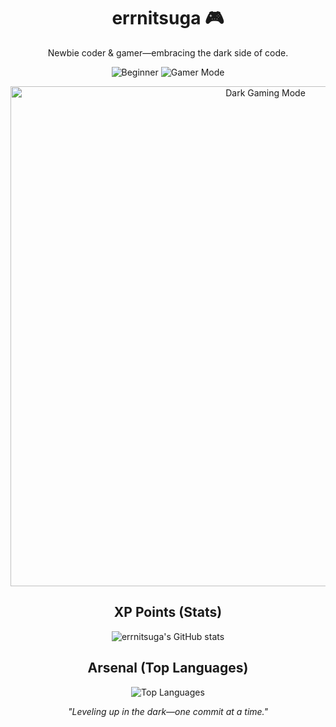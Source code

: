 <h1 align="center">
  errnitsuga 🎮
</h1>

<p align="center">
  Newbie coder & gamer—embracing the dark side of code.
</p>

<p align="center">
  <img src="https://img.shields.io/badge/Status-Beginner-555555?style=for-the-badge" alt="Beginner">
  <img src="https://img.shields.io/badge/Gamer-Mode-000000?style=for-the-badge&logo=steam" alt="Gamer Mode">
</p>

<!-- Dark-themed gaming GIF placed below the badges -->
<p align="center">
  <img src="https://media.giphy.com/media/3o7TKy99YozGr2UAuI/giphy.gif?cid=790b7611pf21ygqnj7a44k6emzob14yub95zqqvurpedth6c&ep=v1_gifs_search&rid=giphy.gif&ct=g" alt="Dark Gaming Mode" width="800">
</p>

<h2 align="center">XP Points (Stats)</h2>
<p align="center">
  <img src="https://github-readme-stats.vercel.app/api?username=errnitsuga&show_icons=true&theme=radical" alt="errnitsuga's GitHub stats">
</p>

<h2 align="center">Arsenal (Top Languages)</h2>
<p align="center">
  <img src="https://github-readme-stats.vercel.app/api/top-langs/?username=errnitsuga&layout=compact&theme=radical" alt="Top Languages">
</p>

<p align="center">
  <em>"Leveling up in the dark—one commit at a time."</em>
</p>
